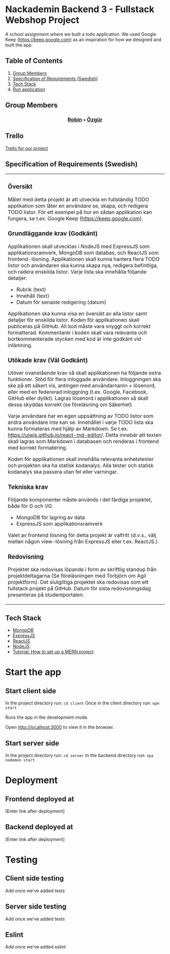 # Nackademin Backend 3 - Fullstack Webshop Project
A school assignment where we built a todo application. We used Google Keep (https://keep.google.com) as an inspiration for how we designed and built the app.

## Table of Contents
<ol>
<li><a href="https://github.com/Oz90/Backend3_Webshop_Grupp2#group-members">Group Members</a></li>
<li><a href="https://github.com/Oz90/Backend3_Webshop_Grupp2#specification-of-requirements-swedish">Specification of Requirements (Swedish)</a></li>
<li><a href="https://github.com/Oz90/Backend3_Webshop_Grupp2#tech-stack">Tech Stack</a></li>
<li><a href="https://github.com/Oz90/Backend3_Webshop_Grupp2#start-the-app">Run application</a></li>
</ol>

## Group Members
<h3 align="center">
  <a href="https://github.com/hibubbajoe">Robin</a>
  •
  <a href="https://github.com/Oz90">Özgür</a>
  </h3>

## Trello
[Trello for our project][trello ref]

[trello ref]: https://trello.com/b/lofWLrP0/todo-app

## Specification of Requirements (Swedish)
<table><tr><td>
  
### Översikt
Målet med detta projekt är att utveckla en fullständig TODO applikation som låter en användare se, skapa, och redigera TODO listor. För ett exempel på hur en sådan applikation kan fungera, se t.ex. Google Keep (https://keep.google.com).
  
### Grundläggande krav (Godkänt)
Applikationen skall utvecklas i NodeJS med ExpressJS som applikationsramverk, MongoDB som databas, och ReactJS som frontend-lösning. 
Applikationen skall kunna hantera flera TODO listor och användaren ska kunna skapa nya, redigera befintliga, och radera enskilda listor. 
Varje lista ska innehålla följande detaljer:
- Rubrik (text)
- Innehåll (text)
- Datum för senaste redigering (datum)

Applikationen ska kunna visa en översikt av alla listor samt detaljer för enskilda listor.
Koden för applikationen skall publiceras på GitHub. All kod måste vara snyggt och korrekt formatterad. Kommentarer i koden skall vara relevanta och bortkommenterade stycken med kod är inte godkänt vid inlämning. 

### Utökade krav (Väl Godkänt)
Utöver ovanstående krav så skall applikationen ha följande extra funktioner.
Stöd för flera inloggade användare. Inloggningen ska ske på ett säkert vis, antingen med användarnamn + lösenord, eller med en federerad inloggning (t.ex. Google, Facebook, GitHub eller dylikt). Lagras lösenord i applikationen så skall dessa skyddas korrekt (se föreläsning om Säkerhet)

Varje användare har en egen uppsättning av TODO listor som andra användare inte kan se.
Innehållet i varje TODO lista ska kunna formateras med hjälp av Markdown. Se t.ex. https://uiwjs.github.io/react-md-editor/. Detta innebär att texten skall lagras som Markdown i databasen och renderas i frontend med korrekt formatering.

Koden för applikationen skall innehålla relevanta enhetstester och projekten ska ha statisk kodanalys. Alla tester och statisk kodanalys ska passera utan fel eller varningar.

### Tekniska krav
Följande komponenter måste används i det färdiga projektet, både för G och VG.
- MongoDB för lagring av data
- ExpressJS som applikationsramverk

Valet av frontend lösning för detta projekt är valfritt (d.v.s., välj mellan någon view-lösning från ExpressJS eller t.ex. ReactJS.).

### Redovisning
Projektet ska redovisas löpande i form av skriftlig standup från projektdeltagarna (Se föreläsningen med Torbjörn om Agil projektform). Det slutgiltiga projektet ska redovisas som ett fullstack projekt på GitHub. Datum för sista redovisningsdag presenteras på studentportalen.
</td></tr></table>

## Tech Stack
- [MongoDB][mongodb ref]
- [ExpressJS][express ref]
- [ReactJS][react ref]
- [NodeJS][node ref]
- [Tutorial: How to set up a MERN project][tutorial ref]

[mongodb ref]: https://docs.mongodb.com/
[express ref]: https://expressjs.com/en/starter/installing.html
[react ref]: https://reactjs.org/docs/getting-started.html
[node ref]: https://nodejs.org/en/
[tutorial ref]: https://www.mongodb.com/languages/mern-stack-tutorial

# Start the app
## Start client side
In the project directory run:
`cd client`
Once in the client directory run:
`npm start`

Runs the app in the development mode.

Open [http://localhost:3000](http://localhost:3000) to view it in the browser.

## Start server side
In the project directory run:
`cd server`
In the backend directory run:
`npx nodemon start`

# Deployment
## Frontend deployed at
[Enter link after deployment]

## Backend deployed at
[Enter link after deployment]

# Testing
## Client side testing
Add once we've added tests

## Server side testing
Add once we've added tests

## Eslint
Add once we've added eslint

